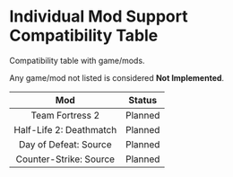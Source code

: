 Individual Mod Support Compatibility Table
=====

Compatibility table with game/mods.

Any game/mod not listed is considered **Not Implemented**.

| Mod | Status |
|:-----------:|:------:|
|Team Fortress 2|Planned|
|Half-Life 2: Deathmatch|Planned|
|Day of Defeat: Source|Planned|
|Counter-Strike: Source|Planned|

